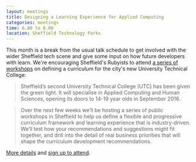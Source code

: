 ```yaml
---
layout: meetings
title: Designing a Learning Experience for Applied Computing
categories: meetings
time: 6.00 to 8.00
location: Sheffield Technology Parks
---
```


This month is a break from the usual talk schedule to get involved with
the wider Sheffield tech scene and give some input on how future
developers with learn. We're encouraging Sheffield's Rubyists to attend
[a series of
workshops](http://learning.mundojumbo.net/2014/designing-a-learning-experience-for-applied-computing/) on defining a curriculum for the city's new
University Technical College:

> Sheffield’s second University Technical College (UTC) has been given
> the green light. It will specialise in Applied Computing and Human
> Sciences, opening its doors to 14-19 year olds in September 2016.

> Over the next few weeks we’ll be hosting a series of public workshops
> in Sheffield to help us define a flexible and progressive curriculum
> framework and learning experience that is industry-driven.  We’ll test
> how your recommendations and suggestions might fit together, and drill
> into the detail of real business priorities that will shape the
> curriculum development recommendations.

[More details](http://learning.mundojumbo.net/2014/designing-a-learning-experience-for-applied-computing/) and [sign up to attend](http://learning.mundojumbo.net/2014/designing-a-learning-experience-for-applied-computing/).
